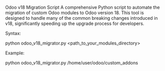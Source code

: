 Odoo v18 Migration Script
A comprehensive Python script to automate the migration of custom Odoo modules to Odoo version 18. This tool is designed to handle many of the common breaking changes introduced in v18, significantly speeding up the upgrade process for developers.

Syntax:

python odoo_v18_migrator.py <path_to_your_modules_directory>

Example:

python odoo_v18_migrator.py /home/user/odoo/custom_addons

